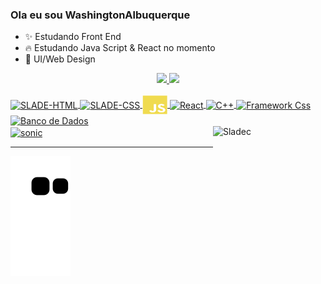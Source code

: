 ### Ola eu sou WashingtonAlbuquerque

- ✨ Estudando Front End
- 🔥 Estudando Java Script & React no momento
- 💫 UI/Web Design

<div align="center">
  <a href="https://github.com/WashingtonAlbuquerque">
  <img height="150em" src="https://github-readme-stats.vercel.app/api?username=washingtonalbuquerque&show_icons=true&theme=tokyonight&include_all_commits=true&count_private=true"/>
  <img height="150em" src="https://github-readme-stats.vercel.app/api/top-langs/?username=WashingtonAlbuquerque&layout=compact&langs_count=7&theme=tokyonight"/>
</div>
<div style="display: inline_block"><br>

 <img align="center" alt="SLADE-HTML"  src="https://img.shields.io/badge/HTML5-E34F26?style=for-the-badge&logo=html5&logoColor=white">
 <img align="center" alt="SLADE-CSS"  src="https://img.shields.io/badge/CSS3-1572B6?style=for-the-badge&logo=css3&logoColor=white"> 
 <img align="center" alt="SLADE-JS" height="30" width="40" src="https://raw.githubusercontent.com/devicons/devicon/master/icons/javascript/javascript-plain.svg">
 <img align="center" alt="React" src="https://img.shields.io/badge/React-20232A?style=for-the-badge&logo=react&logoColor=61DAFB">
<img align="center" alt= "C++" height="30" width="40" src= "https://raw.githubusercontent.com/jmnote/z-icons/master/svg/cpp.svg">
<img align="center" alt="Framework Css" src="https://img.shields.io/badge/Tailwind_CSS-38B2AC?style=for-the-badge&logo=tailwind-css&logoColor=black">
<img align="center" alt="Banco de Dados" src="https://img.shields.io/badge/MySQL-00000F?style=for-the-badge&logo=mysql&logoColor=white">
  
  
  


  
</div>
  </div>

  <div>
<img align="right" alt="Sladec" height="180px" width="180px" src="https://media.discordapp.net/attachments/884455625902391348/914895470269173850/Webp.net-gifmaker_1.gif?width=465&height=465">
 <img  class="sonic" align= "center" alt="sonic" height="40" width="50" src="https://thumbs.gfycat.com/MiserlyUncomfortableCusimanse-max-1mb.gif">
    
 
</div> 
<hr>

 ![Snake animation](https://github.com/WashingtonAlbuquerque/WashingtonAlbuquerque/blob/output/github-contribution-grid-snake.svg) 






